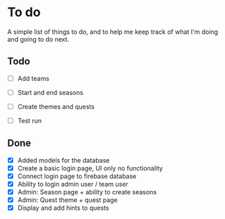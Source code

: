 # To do

A simple list of things to do, and to help me keep track of what I'm doing and going to do next.

## Todo

- [ ] Add teams
- [ ] Start and end seasons

- [ ] Create themes and quests
- [ ] Test run

## Done

- [x] Added models for the database
- [x] Create a basic login page, UI only no functionality
- [x] Connect login page to firebase database
- [x] Ability to login admin user / team user
- [x] Admin: Season page + ability to create seasons
- [x] Admin: Quest theme + quest page
- [x] Display and add hints to quests
